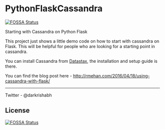 # PythonFlaskCassandra
[![FOSSA Status](https://app.fossa.io/api/projects/git%2Bgithub.com%2Fdarkrishabh%2FPythonFlaskCassandra.svg?type=shield)](https://app.fossa.io/projects/git%2Bgithub.com%2Fdarkrishabh%2FPythonFlaskCassandra?ref=badge_shield)

Starting with Cassandra on Python Flask

This project just shows a little demo code on how to start with cassandra on Flask. This will be helpful for people who are looking for a starting point in cassandra.

You can install Cassandra from [Datastax](https://academy.datastax.com/downloads/welcome), the installation and setup guide is there.

You can find the blog post here - http://rmehan.com/2016/04/18/using-cassandra-with-flask/


-------------
Twitter - @darkrishabh


## License
[![FOSSA Status](https://app.fossa.io/api/projects/git%2Bgithub.com%2Fdarkrishabh%2FPythonFlaskCassandra.svg?type=large)](https://app.fossa.io/projects/git%2Bgithub.com%2Fdarkrishabh%2FPythonFlaskCassandra?ref=badge_large)